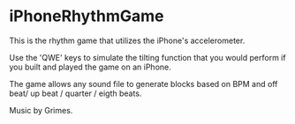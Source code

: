 # iPhoneRhythmGame


This is the rhythm game that utilizes the iPhone's accelerometer.  

Use the 'QWE' keys to simulate the tilting function that you would perform if you built and played the game on an iPhone.  

The game allows any sound file to generate blocks based on BPM and off beat/ up beat / quarter / eigth beats.  

Music by Grimes.  
